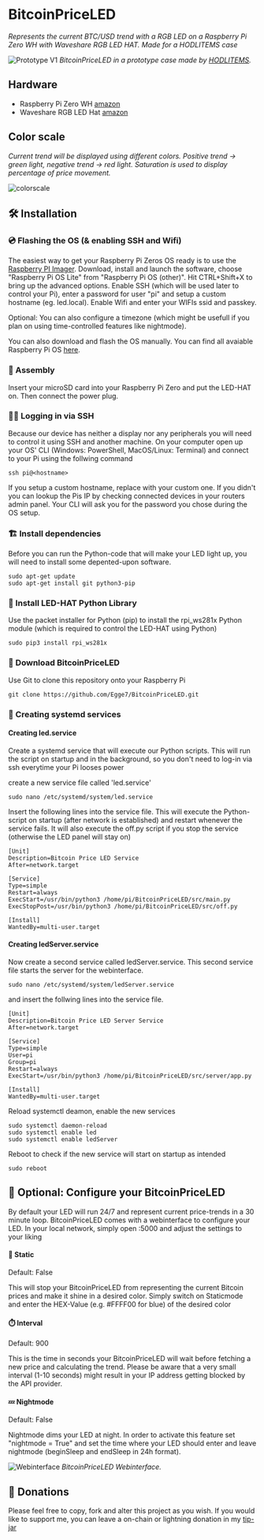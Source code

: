 # BitcoinPriceLED
 
*Represents the current BTC/USD trend with a RGB LED on a Raspberry Pi Zero WH with Waveshare RGB LED HAT. Made for a HODLITEMS case*

![Prototype V1](/pictures/LED.jpg)
*BitcoinPriceLED in a prototype case made by [HODLITEMS](https://hodlitems.com/).*

## Hardware

* Raspberry Pi Zero WH [amazon](https://www.amazon.de/Raspberry-Pi-Zero-WH/dp/B07BHMRTTY)
* Waveshare RGB LED Hat [amazon](https://www.amazon.de/Waveshare-RGB-LED-HAT-Expansion/dp/B06ZYLC1BJ)

## Color scale

*Current trend will be displayed using different colors. Positive trend -> green light, negative trend -> red light. Saturation is used to display percentage of price movement.*

![colorscale](/pictures/Farbskala.png)

## 🛠️ Installation

### 💿 Flashing the OS (& enabling SSH and Wifi)

The easiest way to get your Raspberry Pi Zeros OS ready is to use the [Raspberry PI Imager](https://www.raspberrypi.org/software/). Download, install and launch the software, choose "Raspberry Pi OS Lite" from "Raspberry Pi OS (other)". Hit CTRL+Shift+X to bring up the advanced options. Enable SSH (which will be used later to control your Pi), enter a password for user "pi" and setup a custom hostname (eg. led.local). Enable Wifi and enter your WIFIs ssid and passkey.

Optional: You can also configure a timezone (which might be usefull if you plan on using time-controlled features like nightmode).

You can also download and flash the OS manually. You can find all avaiable Raspberry Pi OS [here](https://www.raspberrypi.org/software/operating-systems/).

### 🔨 Assembly

Insert your microSD card into your Raspberry Pi Zero and put the LED-HAT on. Then connect the power plug.

### 👨‍💻 Logging in via SSH

Because our device has neither a display nor any peripherals you will need to control it using SSH and another machine. On your computer open up your OS' CLI (Windows: PowerShell, MacOS/Linux: Terminal) and connect to your Pi using the follwing command

```shell
ssh pi@<hostname>
```

If you setup a custom hostname, replace <hostname> with your custom one. If you didn't you can lookup the Pis IP by checking connected devices in your routers admin panel. Your CLI will ask you for the password you chose during the OS setup.

### 🏗️ Install dependencies

Before you can run the Python-code that will make your LED light up, you will need to install some depented-upon software.

```shell
sudo apt-get update
sudo apt-get install git python3-pip
```

### 🚧 Install LED-HAT Python Library

Use the packet installer for Python (pip) to install the rpi_ws281x Python module (which is required to control the LED-HAT using Python)

```shell
sudo pip3 install rpi_ws281x
```

### 📁 Download BitcoinPriceLED

Use Git to clone this repository onto your Raspberry Pi

```shell
git clone https://github.com/Egge7/BitcoinPriceLED.git
```

### 👷 Creating systemd services

#### Creating led.service

Create a systemd service that will execute our Python scripts. This will run the script on startup and in the background, so you don't need to log-in via ssh everytime your Pi looses power

create a new service file called 'led.service'

```shell
sudo nano /etc/systemd/system/led.service
```

Insert the following lines into the service file. This will execute the Python-script on startup (after network is established) and restart whenever the service fails. It will also execute the off.py script if you stop the service (otherwise the LED panel will stay on)
```
[Unit]
Description=Bitcoin Price LED Service
After=network.target

[Service]
Type=simple
Restart=always
ExecStart=/usr/bin/python3 /home/pi/BitcoinPriceLED/src/main.py
ExecStopPost=/usr/bin/python3 /home/pi/BitcoinPriceLED/src/off.py

[Install]
WantedBy=multi-user.target
```
#### Creating ledServer.service

Now create a second service called ledServer.service. This second service file starts the server for the webinterface.

```shell
sudo nano /etc/systemd/system/ledServer.service
```

and insert the follwing lines into the service file.

```
[Unit]
Description=Bitcoin Price LED Server Service
After=network.target

[Service]
Type=simple
User=pi
Group=pi
Restart=always
ExecStart=/usr/bin/python3 /home/pi/BitcoinPriceLED/src/server/app.py

[Install]
WantedBy=multi-user.target
```

Reload systemctl deamon, enable the new services

```shell
sudo systemctl daemon-reload
sudo systemctl enable led
sudo systemctl enable ledServer
```

Reboot to check if the new service will start on startup as intended

```shell
sudo reboot
```

## 🧰 Optional: Configure your BitcoinPriceLED

By default your LED will run 24/7 and represent current price-trends in a 30 minute loop.
BitcoinPriceLED comes with a webinterface to configure your LED. In your local network, simply open <hostname of your Pi>:5000 and adjust the settings to your liking

#### 🎨 Static

Default: False

This will stop your BitcoinPriceLED from representing the current Bitcoin prices and make it shine in a desired color. Simply switch on Staticmode and enter the HEX-Value (e.g. #FFFF00 for blue) of the desired color

#### ⏱️ Interval

Default: 900

This is the time in seconds your BitcoinPriceLED will wait before fetching a new price and calculating the trend. Please be aware that a very small interval (1-10 seconds) might result in your IP address getting blocked by the API provider.

#### 💤 Nightmode

Default: False

Nightmode dims your LED at night. In order to activate this feature set "nightmode = True" and set the time where your LED should enter and leave nightmode (beginSleep and endSleep in 24h format).
 
![Webinterface](/pictures/Webinterface.jpg)
*BitcoinPriceLED Webinterface.*

## 🧡 Donations 

Please feel free to copy, fork and alter this project as you wish. If you would like to support me, you can leave a on-chain or lightning donation in my [tip-jar](https://tallyco.in/s/4wl2kh/)

